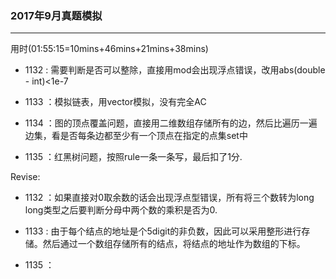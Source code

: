 ### 2017年9月真题模拟

-----------

用时(01:55:15=10mins+46mins+21mins+38mins)

- 1132 : 需要判断是否可以整除，直接用mod会出现浮点错误，改用abs(double - int)<1e-7

- 1133 ：模拟链表，用vector模拟，没有完全AC

- 1134 ：图的顶点覆盖问题，直接用二维数组存储所有的边，然后比遍历一遍边集，看是否每条边都至少有一个顶点在指定的点集set中

- 1135 ：红黑树问题，按照rule一条一条写，最后扣了1分.


Revise:

- 1132 ：如果直接对0取余数的话会出现浮点型错误，所有将三个数转为long long类型之后要判断分母中两个数的乘积是否为0.

- 1133 : 由于每个结点的地址是个5digit的非负数，因此可以采用整形进行存储。然后通过一个数组存储所有的结点，将结点的地址作为数组的下标。

- 1135 ：
